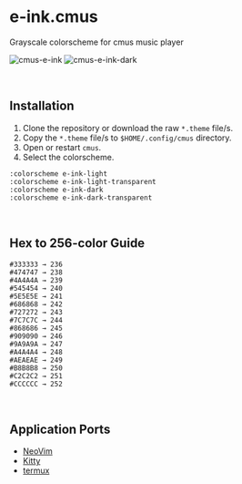# e-ink.cmus

Grayscale colorscheme for cmus music player

![cmus-e-ink](https://github.com/user-attachments/assets/53f35517-99dd-4a0a-88c9-6c21fd7110d1)
![cmus-e-ink-dark](https://github.com/user-attachments/assets/8a5481e6-38df-4332-90ab-7c3d6b67409f)

&nbsp;

## Installation

1. Clone the repository or download the raw `*.theme` file/s.
2. Copy the `*.theme` file/s to `$HOME/.config/cmus` directory.
3. Open or restart `cmus`.
4. Select the colorscheme.

```
:colorscheme e-ink-light
:colorscheme e-ink-light-transparent
:colorscheme e-ink-dark
:colorscheme e-ink-dark-transparent
```

&nbsp;

## Hex to 256-color Guide

```
#333333 → 236
#474747 → 238
#4A4A4A → 239
#545454 → 240
#5E5E5E → 241
#686868 → 242
#727272 → 243
#7C7C7C → 244
#868686 → 245
#909090 → 246
#9A9A9A → 247
#A4A4A4 → 248
#AEAEAE → 249
#B8B8B8 → 250
#C2C2C2 → 251
#CCCCCC → 252
```

&nbsp;

## Application Ports

* [NeoVim](https://github.com/alexxGmZ/e-ink.cmus)
* [Kitty](https://github.com/alexxGmZ/e-ink.kitty)
* [termux](https://github.com/alexxGmZ/e-ink.termux)

